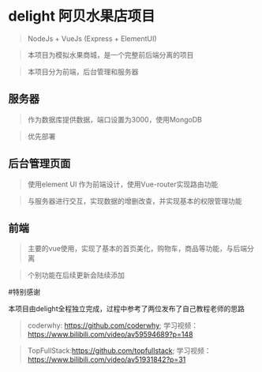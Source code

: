 # delight 阿贝水果店项目

> NodeJs + VueJs (Express + ElementUI)

>本项目为模拟水果商城，是一个完整前后端分离的项目

>本项目分为前端，后台管理和服务器

## 服务器

>作为数据库提供数据，端口设置为3000，使用MongoDB

>优先部署

## 后台管理页面

>使用element UI 作为前端设计，使用Vue-router实现路由功能

>与服务器进行交互，实现数据的增删改查，并实现基本的权限管理功能

## 前端

>主要的vue使用，实现了基本的首页美化，购物车，商品等功能，与后端分离

>个别功能在后续更新会陆续添加


#特别感谢

本项目由delight全程独立完成，过程中参考了两位发布了自己教程老师的思路

>coderwhy: https://github.com/coderwhy; 学习视频：https://www.bilibili.com/video/av59594689?p=148

>TopFullStack:https://github.com/topfullstack; 学习视频：https://www.bilibili.com/video/av51931842?p=31
